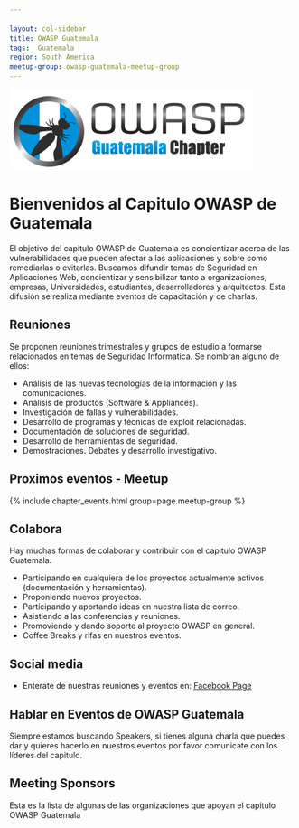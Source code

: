 ```yaml
---

layout: col-sidebar
title: OWASP Guatemala
tags:  Guatemala
region: South America
meetup-group: owasp-guatemala-meetup-group
---
```


<img src="assets/images/logo_og.png" alt="logo_og.png"/>

# Bienvenidos al Capitulo OWASP de Guatemala

El objetivo del capitulo OWASP de Guatemala es concientizar acerca de las vulnerabilidades que pueden afectar a las aplicaciones y sobre como remediarlas o evitarlas. Buscamos difundir temas de Seguridad en Aplicaciones Web, concientizar y sensibilizar tanto a organizaciones, empresas, Universidades, estudiantes, desarrolladores y arquitectos. Esta difusión se realiza mediante eventos de capacitación y de charlas.

## Reuniones

Se proponen reuniones trimestrales y grupos de estudio a formarse
relacionados en temas de Seguridad Informatica. Se nombran alguno de
ellos:

  - Análisis de las nuevas tecnologías de la información y las
    comunicaciones.
  - Análisis de productos (Software & Appliances).
  - Investigación de fallas y vulnerabilidades.
  - Desarrollo de programas y técnicas de exploit relacionadas.
  - Documentación de soluciones de seguridad.
  - Desarrollo de herramientas de seguridad.
  - Demostraciones. Debates y desarrollo investigativo.

## Proximos eventos - Meetup
{% include chapter_events.html group=page.meetup-group %}

## Colabora

Hay muchas formas de colaborar y contribuir con el capitulo OWASP
Guatemala.

  - Participando en cualquiera de los proyectos actualmente activos
    (documentación y herramientas).
  - Proponiendo nuevos proyectos.
  - Participando y aportando ideas en nuestra lista de correo.
  - Asistiendo a las conferencias y reuniones.
  - Promoviendo y dando soporte al proyecto OWASP en general.
  - Coffee Breaks y rifas en nuestros eventos.


## Social media
* Enterate de nuestras reuniones y eventos en: [Facebook Page](https://www.facebook.com/owaspgt/) 


## Hablar en Eventos de OWASP Guatemala
Siempre estamos buscando Speakers, si tienes alguna charla que puedes dar y quieres hacerlo en nuestros eventos por favor comunicate con los líderes del capitulo. 


## Meeting Sponsors
Esta es la lista de algunas de las organizaciones que apoyan el capitulo OWASP Guatemala

